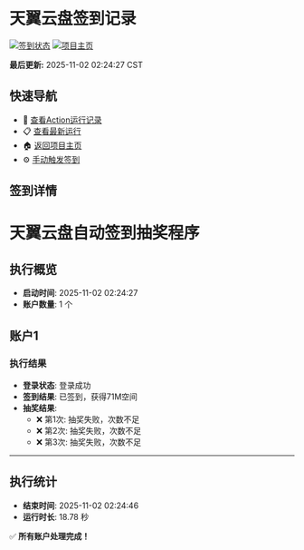 # 天翼云盘签到记录

[![签到状态](https://github.com/yuhm32/189pan/actions/workflows/main.yml/badge.svg)](https://github.com/yuhm32/189pan/actions/workflows/main.yml) [![项目主页](https://img.shields.io/badge/GitHub-项目主页-blue?logo=github)](https://github.com/yuhm32/189pan)

**最后更新:** 2025-11-02 02:24:27 CST

## 快速导航

- 🔄 [查看Action运行记录](https://github.com/yuhm32/189pan/actions)
- 📋 [查看最新运行](https://github.com/yuhm32/189pan/actions/runs/19000838842)
- 🏠 [返回项目主页](https://github.com/yuhm32/189pan)
- ⚙️ [手动触发签到](https://github.com/yuhm32/189pan/actions/workflows/main.yml)

## 签到详情

# 天翼云盘自动签到抽奖程序

## 执行概览
- **启动时间**: 2025-11-02 02:24:27
- **账户数量**: 1 个

## 账户1
### 执行结果
- **登录状态**: 登录成功
- **签到结果**: 已签到，获得71M空间
- **抽奖结果**:
  - ❌ 第1次: 抽奖失败，次数不足
  - ❌ 第2次: 抽奖失败，次数不足
  - ❌ 第3次: 抽奖失败，次数不足

---
## 执行统计
- **结束时间**: 2025-11-02 02:24:46
- **运行时长**: 18.78 秒

✅ **所有账户处理完成！**
